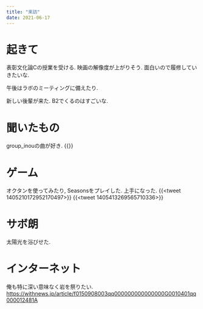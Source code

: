 ```yaml
---
title: "来訪"
date: 2021-06-17
---
```


# 起きて
表彰文化論Cの授業を受ける. 映画の解像度が上がりそう. 面白いので履修していきたいな.

午後はラボのミーティングに備えたり.

新しい後輩が来た. B2でくるのはすごいな.

# 聞いたもの
group_inouの曲が好き.
{{<youtube WSFeje8-4Vc>}}

# ゲーム
オクタンを使ってみたり, Seasonsをプレイした. 上手になった.
{{<tweet 1405210172952170497>}}
{{<tweet 1405413269565710336>}}
# サボ朗
太陽光を浴びせた.

# インターネット
俺も特に深い意味なく岩を祭りたい.
https://withnews.jp/article/f0150908003qq000000000000000G0010401qq000012481A